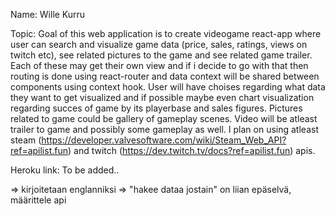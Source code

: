 Name:  Wille Kurru

Topic:              Goal of this web application is to create videogame react-app where user can search and visualize game data (price, sales, ratings, views on twitch etc), see related pictures to the game and see related game trailer. Each of these may get their own view and if i decide to go with that then routing is done using react-router and data context will be shared between components using context hook. User will have choises regarding what data they want to get visualized and if possible maybe even chart visualization regarding succes of game by its playerbase and sales figures. Pictures related to game could be gallery of gameplay scenes. Video will be atleast trailer to game and possibly some gameplay as well. I plan on using atleast steam (https://developer.valvesoftware.com/wiki/Steam_Web_API?ref=apilist.fun) and twitch (https://dev.twitch.tv/docs?ref=apilist.fun) apis. 

Heroku link:        To be added..

=> kirjoitetaan englanniksi
=> "hakee dataa jostain" on liian epäselvä, määrittele api
